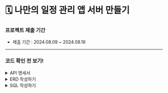 # 🗓️ 나만의 일정 관리 앱 서버 만들기

### 프로젝트 제출 기간
* 제출 기간 : 2024.08.09 ~ 2024.08.16
--------

### 코드 확인 전 보기!

<details>
    <summary>API 명세서</summary>
        [API 명세서](https://documenter.getpostman.com/view/37562480/2sA3s6FpuL)
</details>

<details>
    <summary>ERD 작성하기</summary>

    <!-- summary 아래 한칸 공백 두고 내용 삽입 -->

</details>

<details>
    <summary>SQL 작성하기</summary>

    <!-- summary 아래 한칸 공백 두고 내용 삽입 -->

</details>
